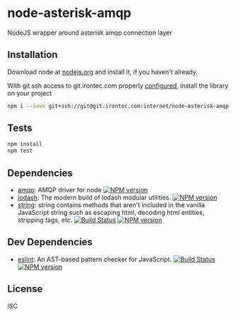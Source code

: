 # node-asterisk-amqp

NodeJS wrapper around asterisk amqp connection layer

## Installation

Download node at [nodejs.org](http://nodejs.org) and install it, if you haven't already.

With git ssh access to git.irontec.com properly [configured](http://doc.gitlab.com/ce/ssh/README.html), install the library on your project

```sh
npm i --save git+ssh://git@git.irontec.com:internet/node-asterisk-amqp.git
```

## Tests

```sh
npm install
npm test
```

## Dependencies

-   [amqp](https://github.com/postwait/node-amqp): AMQP driver for node [![NPM version](https://badge.fury.io/js/amqp.svg)](http://badge.fury.io/js/amqp)
-   [lodash](https://github.com/lodash/lodash): The modern build of lodash modular utilities. [![NPM version](https://badge.fury.io/js/lodash.svg)](http://badge.fury.io/js/lodash)
-   [string](https://github.com/jprichardson/string.js): string contains methods that aren't included in the vanilla JavaScript string such as escaping html, decoding html entities, stripping tags, etc. [![Build Status](https://travis-ci.org/jprichardson/string.js.svg?branch=master)](https://travis-ci.org/jprichardson/string.js) [![NPM version](https://badge.fury.io/js/string.svg)](http://badge.fury.io/js/string) 

## Dev Dependencies

-   [eslint](https://github.com/eslint/eslint): An AST-based pattern checker for JavaScript. [![Build Status](https://travis-ci.org/eslint/eslint.svg?branch=master)](https://travis-ci.org/eslint/eslint) [![NPM version](https://badge.fury.io/js/eslint.svg)](http://badge.fury.io/js/eslint)

## License

ISC
